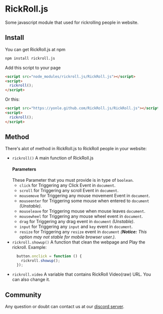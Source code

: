 # RickRoll.js
Some javascript module that used for rickrolling people in website.

## Install
You can get RickRoll.js at npm
```bash
npm install rickroll.js
```
Add this script to your page
```html
<script src="node_modules/rickroll.js/RickRoll.js"></script>
<script>
  rickroll();
</script>
```
Or this:
```html
<script src="https://yonle.github.com/RickRoll.js/RickRoll.js"></script>
<script>
  rickroll();
</script>
```
## Method
There's alot of method in RickRoll.js to RickRoll people in your website:
 - `rickroll()` A main function of RickRoll.js
   #### Parameters
    These Parameter that you must provide is in type of `boolean`.
    - `click` for Triggering any Click Event in `document`.
    - `scroll` for Triggering any scroll Event in `document`.
    - `mousemove` for Triggering any mouse movement Event in `document`.
    - `mouseenter` for Triggering some mouse when entered to `document` *(Unstable)*.
    - `mouseleave` for Triggering mouse when mouse leaves `document`.
    - `mousewheel` for Triggering any mouse wheel event in `document`.
    - `drag` for Triggering any drag event in `document` *(Unstable)*.
    - `input` for Triggering any `input` and `key` event in `document`.
    - `resize` for Triggering any `resize` event in `document` *(**Notice:** This option may not stable for mobile browser user.)*.
 - `rickroll.showup()` A function that clean the webpage and Play the rickroll.
   Example:
   ```js
     button.onclick = function () {
       rickroll.showup();
     });
   ```
 - `rickroll.video` A variable that contains RickRoll Video(raw) URL. You can also change it.
 
## Community
Any question or doubt can contact us at our [discord server](https://discord.gg/9S3ZCDR).
